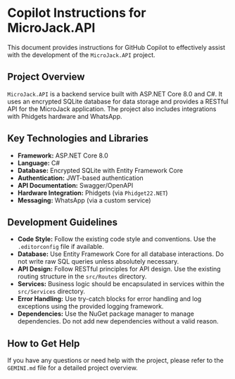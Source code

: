# Copilot Instructions for MicroJack.API

This document provides instructions for GitHub Copilot to effectively assist with the development of the `MicroJack.API` project.

## Project Overview

`MicroJack.API` is a backend service built with ASP.NET Core 8.0 and C#. It uses an encrypted SQLite database for data storage and provides a RESTful API for the MicroJack application. The project also includes integrations with Phidgets hardware and WhatsApp.

## Key Technologies and Libraries

- **Framework:** ASP.NET Core 8.0
- **Language:** C#
- **Database:** Encrypted SQLite with Entity Framework Core
- **Authentication:** JWT-based authentication
- **API Documentation:** Swagger/OpenAPI
- **Hardware Integration:** Phidgets (via `Phidget22.NET`)
- **Messaging:** WhatsApp (via a custom service)

## Development Guidelines

- **Code Style:** Follow the existing code style and conventions. Use the `.editorconfig` file if available.
- **Database:** Use Entity Framework Core for all database interactions. Do not write raw SQL queries unless absolutely necessary.
- **API Design:** Follow RESTful principles for API design. Use the existing routing structure in the `src/Routes` directory.
- **Services:** Business logic should be encapsulated in services within the `src/Services` directory.
- **Error Handling:** Use try-catch blocks for error handling and log exceptions using the provided logging framework.
- **Dependencies:** Use the NuGet package manager to manage dependencies. Do not add new dependencies without a valid reason.

## How to Get Help

If you have any questions or need help with the project, please refer to the `GEMINI.md` file for a detailed project overview.